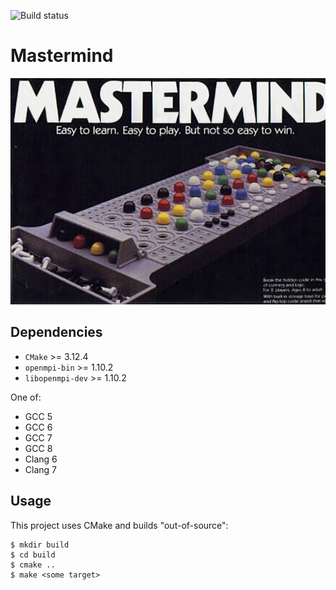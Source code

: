 ![Build status](https://travis-ci.org/carlosgeos/mastermind.svg?branch=master)

# Mastermind

![Mastermind](img/mastermind.png)

## Dependencies

- `CMake` >= 3.12.4
- `openmpi-bin` >= 1.10.2
- `libopenmpi-dev` >= 1.10.2

One of:

- GCC 5
- GCC 6
- GCC 7
- GCC 8
- Clang 6
- Clang 7

## Usage

This project uses CMake and builds "out-of-source":

```
$ mkdir build
$ cd build
$ cmake ..
$ make <some target>
```

